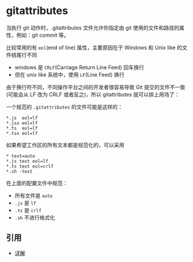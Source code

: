 # gitattributes

当执行 git 动作时，.gitattributes 文件允许你指定由 git 使用的文件和路径的属性，例如：git commit 等。

比较常用的有 `eol`(end of line) 属性，主要原因在于 Windows 和 Unix like 的文件结尾行不同

- windows 是 `CRLF`(Carriage Return Line Feed) 回车换行
- 但在 unix like 系统中，使用 `LF`(Line Feed) 换行

由于换行符不同，不同操作平台之间的开发者很容易导致 Git 提交的文件不一致(可能会从 LF 改为 CRLF 或者反之)，所以 gitattributes 就可以排上用场了：

一个规范的 `.gitattributes` 的文件可能是这样的：

```
*.js  eol=lf
*.jsx eol=lf
*.ts  eol=lf
*.tsx eol=lf
```

如果希望工作区的所有文本都是规范化的，可以采用

```
* text=auto
*.js text eol=lf
*.ts text eol=crlf
*.sh -text
```

在上面的配置文件中规范：

- 所有文件是 `auto`
- `.js` 是 `lf`
- `.ts` 是 `crlf`
- `.sh` 不进行格式化

## 引用

- [详解](https://www.cnblogs.com/kidsitcn/p/4769344.html)